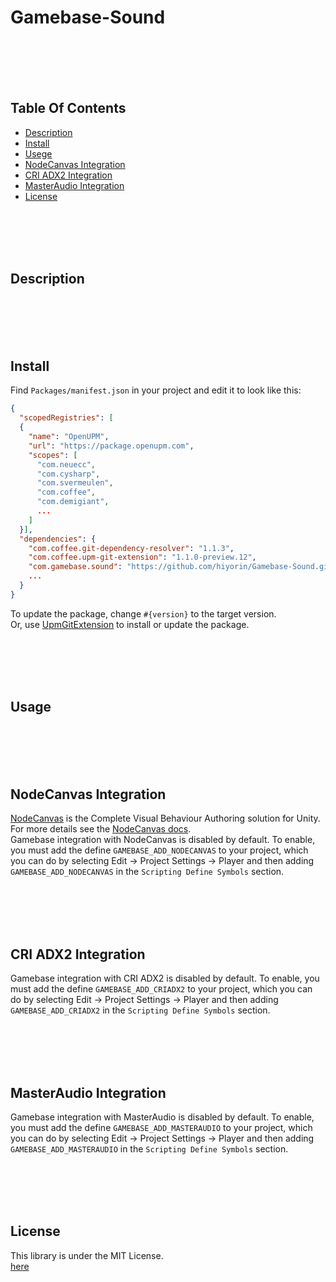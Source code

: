 # Gamebase-Sound

<br><br><br><br>
## Table Of Contents
- [Description](#description)
- [Install](#install)
- [Usege](#usage)
- [NodeCanvas Integration](#nodecanvas-integration)
- [CRI ADX2 Integration](#cri-adx2-integration)
- [MasterAudio Integration](#masteraudio-integration)
- [License](#license)

<br><br><br><br>
## Description

<br><br><br><br>
## Install
Find `Packages/manifest.json` in your project and edit it to look like this:
```json
{
  "scopedRegistries": [
  {
    "name": "OpenUPM",
    "url": "https://package.openupm.com",
    "scopes": [
      "com.neuecc",
      "com.cysharp",
      "com.svermeulen",
      "com.coffee",
      "com.demigiant",
      ...
    ]
  }],
  "dependencies": {
    "com.coffee.git-dependency-resolver": "1.1.3",
    "com.coffee.upm-git-extension": "1.1.0-preview.12",
    "com.gamebase.sound": "https://github.com/hiyorin/Gamebase-Sound.git",
    ...
  }
}
```
To update the package, change `#{version}` to the target version.  
Or, use [UpmGitExtension](https://github.com/mob-sakai/UpmGitExtension.git) to install or update the package.

<br><br><br><br>
## Usage

<br><br><br><br>
## NodeCanvas Integration
[NodeCanvas](https://assetstore.unity.com/packages/tools/visual-scripting/nodecanvas-14914) is the Complete Visual Behaviour Authoring solution for Unity. For more details see the [NodeCanvas docs](https://nodecanvas.paradoxnotion.com/documentation/).  
Gamebase integration with NodeCanvas is disabled by default. To enable, you must add the define `GAMEBASE_ADD_NODECANVAS` to your project, which you can do by selecting Edit -> Project Settings -> Player and then adding `GAMEBASE_ADD_NODECANVAS` in the `Scripting Define Symbols` section.

<br><br><br><br>
## CRI ADX2 Integration

Gamebase integration with CRI ADX2 is disabled by default. To enable, you must add the define `GAMEBASE_ADD_CRIADX2` to your project, which you can do by selecting Edit -> Project Settings -> Player and then adding `GAMEBASE_ADD_CRIADX2` in the `Scripting Define Symbols` section.

<br><br><br><br>
## MasterAudio Integration

Gamebase integration with MasterAudio is disabled by default. To enable, you must add the define `GAMEBASE_ADD_MASTERAUDIO` to your project, which you can do by selecting Edit -> Project Settings -> Player and then adding `GAMEBASE_ADD_MASTERAUDIO` in the `Scripting Define Symbols` section.

<br><br><br><br>
## License
This library is under the MIT License.  
[here](LICENSE.md)
